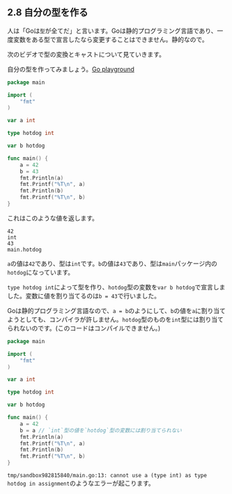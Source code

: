## 2.8 自分の型を作る

人は「Goは`型`が全てだ」と言います。Goは静的プログラミング言語であり、一度変数をある型で宣言したなら変更することはできません。静的なので。

次のビデオで型の変換とキャストについて見ていきます。

自分の型を作ってみましょう。[Go playground](https://play.golang.org/p/9Gv-WWADVj)

```go
package main

import (
	"fmt"
)

var a int

type hotdog int

var b hotdog

func main() {
	a = 42
	b = 43
	fmt.Println(a)
	fmt.Printf("%T\n", a)
	fmt.Println(b)
	fmt.Printf("%T\n", b)
}
```

これはこのような値を返します。

```
42
int
43
main.hotdog
```

`a`の値は`42`であり、型は`int`です。`b`の値は`43`であり、型は`main`パッケージ内の`hotdog`になっています。

`type hotdog int`によって型を作り、`hotdog`型の変数を`var b hotdog`で宣言しました。変数に値を割り当てるのは`b = 43`で行いました。

Goは静的プログラミング言語なので、`a = b`のようにして、`b`の値を`a`に割り当てようとしても、コンパイラが許しません。`hotdog`型のものを`int`型には割り当てられないのです。(このコードはコンパイルできません。)

```go
package main

import (
	"fmt"
)

var a int

type hotdog int

var b hotdog

func main() {
	a = 42
	b = a // `int`型の値を`hotdog`型の変数には割り当てられない
	fmt.Println(a)
	fmt.Printf("%T\n", a)
	fmt.Println(b)
	fmt.Printf("%T\n", b)
}
```

`tmp/sandbox982815840/main.go:13: cannot use a (type int) as type hotdog in assignment`のようなエラーが起こります。

